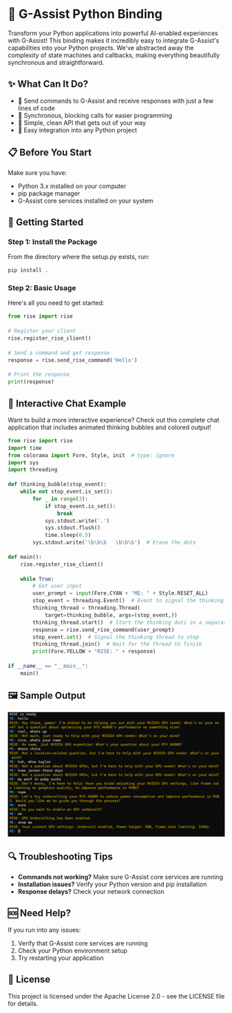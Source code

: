# 🚀 G-Assist Python Binding

Transform your Python applications into powerful AI-enabled experiences with G-Assist! This binding makes it incredibly easy to integrate G-Assist's capabilities into your Python projects. We've abstracted away the complexity of state machines and callbacks, making everything beautifully synchronous and straightforward.

## ✨ What Can It Do?
- 🤖 Send commands to G-Assist and receive responses with just a few lines of code
- 🔄 Synchronous, blocking calls for easier programming
- 🎯 Simple, clean API that gets out of your way
- 🧩 Easy integration into any Python project

## 📋 Before You Start
Make sure you have:
- Python 3.x installed on your computer
- pip package manager
- G-Assist core services installed on your system

## 🚀 Getting Started

### Step 1: Install the Package
From the directory where the setup.py exists, run:
```bash
pip install .
```

### Step 2: Basic Usage
Here's all you need to get started:
```python
from rise import rise

# Register your client
rise.register_rise_client()

# Send a command and get response
response = rise.send_rise_command('Hello')

# Print the response
print(response)
```

## 💬 Interactive Chat Example

Want to build a more interactive experience? Check out this complete chat application that includes animated thinking bubbles and colored output!

```python
from rise import rise
import time
from colorama import Fore, Style, init  # type: ignore
import sys
import threading

def thinking_bubble(stop_event):
    while not stop_event.is_set():
        for _ in range(3):
            if stop_event.is_set():
                break
            sys.stdout.write('.')
            sys.stdout.flush()
            time.sleep(0.5)
        sys.stdout.write('\b\b\b   \b\b\b')  # Erase the dots

def main():
    rise.register_rise_client()

    while True:
        # Get user input
        user_prompt = input(Fore.CYAN + "ME: " + Style.RESET_ALL)
        stop_event = threading.Event()  # Event to signal the thinking bubble to stop
        thinking_thread = threading.Thread(
            target=thinking_bubble, args=(stop_event,))
        thinking_thread.start()  # Start the thinking dots in a separate thread
        response = rise.send_rise_command(user_prompt)
        stop_event.set()  # Signal the thinking thread to stop
        thinking_thread.join()  # Wait for the thread to finish
        print(Fore.YELLOW + "RISE: " + response)

if __name__ == "__main__":
    main()
```

## 🖼️ Sample Output
![Terminal Output Example](chat-example.png)

## 🔍 Troubleshooting Tips
- **Commands not working?** Make sure G-Assist core services are running
- **Installation issues?** Verify your Python version and pip installation
- **Response delays?** Check your network connection

## 🆘 Need Help?
If you run into any issues:
1. Verify that G-Assist core services are running
2. Check your Python environment setup
3. Try restarting your application

## 📄 License
This project is licensed under the Apache License 2.0 - see the LICENSE file for details.
